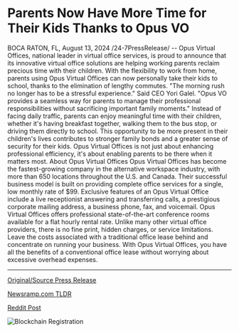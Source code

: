 # Parents Now Have More Time for Their Kids Thanks to Opus VO

BOCA RATON, FL, August 13, 2024 /24-7PressRelease/ -- Opus Virtual Offices, national leader in virtual office services, is proud to announce that its innovative virtual office solutions are helping working parents reclaim precious time with their children. With the flexibility to work from home, parents using Opus Virtual Offices can now personally take their kids to school, thanks to the elimination of lengthy commutes.  "The morning rush no longer has to be a stressful experience." Said CEO Yori Galel. "Opus VO provides a seamless way for parents to manage their professional responsibilities without sacrificing important family moments." Instead of facing daily traffic, parents can enjoy meaningful time with their children, whether it's having breakfast together, walking them to the bus stop, or driving them directly to school. This opportunity to be more present in their children's lives contributes to stronger family bonds and a greater sense of security for their kids. Opus Virtual Offices is not just about enhancing professional efficiency, it's about enabling parents to be there when it matters most.  About Opus Virtual Offices Opus Virtual Offices has become the fastest-growing company in the alternative workspace industry, with more than 650 locations throughout the U.S. and Canada. Their successful business model is built on providing complete office services for a single, low monthly rate of $99. Exclusive features of an Opus Virtual Office include a live receptionist answering and transferring calls, a prestigious corporate mailing address, a business phone, fax, and voicemail.  Opus Virtual Offices offers professional state-of-the-art conference rooms available for a flat hourly rental rate. Unlike many other virtual office providers, there is no fine print, hidden charges, or service limitations. Leave the costs associated with a traditional office lease behind and concentrate on running your business. With Opus Virtual Offices, you have all the benefits of a conventional office lease without worrying about excessive overhead expenses. 

---

[Original/Source Press Release](https://www.24-7pressrelease.com/press-release/513350/parents-now-have-more-time-for-their-kids-thanks-to-opus-vo)
                    

[Newsramp.com TLDR](None) 



[Reddit Post](https://www.reddit.com/r/newsramp/comments/1er1i9g/opus_virtual_offices_helps_working_parents/) 



![Blockchain Registration](https://cdn.newsramp.app/24-7PressRelease/qrcode/248/13/xenoPlbs.webp)